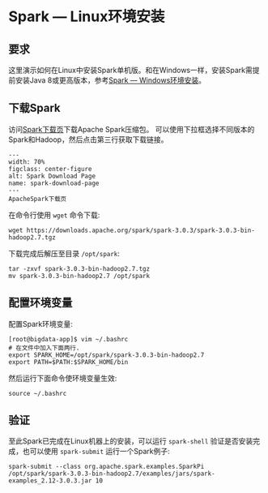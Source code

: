 # Spark — Linux环境安装

## 要求

这里演示如何在Linux中安装Spark单机版。和在Windows一样，安装Spark需提前安装Java 8或更高版本，参考[Spark — Windows环境安装](installation-on-windows)。

## 下载Spark

访问[Spark下载页](https://spark.apache.org/downloads.html)下载Apache Spark压缩包。
可以使用下拉框选择不同版本的Spark和Hadoop，然后点击第三行获取下载链接。

```{figure} ../images/spark-download-page.jpg
---
width: 70%
figclass: center-figure
alt: Spark Download Page
name: spark-download-page
---
ApacheSpark下载页
```

在命令行使用 `wget` 命令下载:

```shell
wget https://downloads.apache.org/spark/spark-3.0.3/spark-3.0.3-bin-hadoop2.7.tgz
```

下载完成后解压至目录 `/opt/spark`:

```shell
tar -zxvf spark-3.0.3-bin-hadoop2.7.tgz 
mv spark-3.0.3-bin-hadoop2.7 /opt/spark
```

## 配置环境变量

配置Spark环境变量:

```shell
[root@bigdata-app]$ vim ~/.bashrc 
# 在文件中加入下面两行.
export SPARK_HOME=/opt/spark/spark-3.0.3-bin-hadoop2.7
export PATH=$PATH:$SPARK_HOME/bin
```

然后运行下面命令使环境变量生效:

```shell
source ~/.bashrc 
```

## 验证

至此Spark已完成在Linux机器上的安装，可以运行 `spark-shell` 验证是否安装完成，也可以使用 `spark-submit` 运行一个Spark例子:

```shell
spark-submit --class org.apache.spark.examples.SparkPi /opt/spark/spark-3.0.3-bin-hadoop2.7/examples/jars/spark-examples_2.12-3.0.3.jar 10
```

